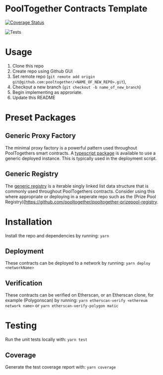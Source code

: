 # PoolTogether Contracts Template

[![Coverage Status](https://coveralls.io/repos/github/pooltogether/<NAME_OF_NEW_REPO>/badge.svg?branch=master)](https://coveralls.io/github/pooltogether/pooltogether-proxy-factory?branch=master)

![Tests](https://github.com/pooltogether/<NAME_OF_NEW_REPO>/actions/workflows/main.yml/badge.svg)

# Usage
1. Clone this repo 
1. Create repo using Github GUI
1. Set remote repo (`git remote add origin git@github.com:pooltogether/<NAME_OF_NEW_REPO>.git`),
1. Checkout a new branch (`git checkout -b name_of_new_branch`) 
1. Begin implementing as approriate.
1. Update this README


# Preset Packages
## Generic Proxy Factory
The minimal proxy factory is a powerful pattern used throughout PoolTogethers smart contracts. A [typescript package](https://www.npmjs.com/package/@pooltogether/pooltogether-proxy-factory-package) is available to use a generic deployed instance. This is typically used in the deployment script. 


## Generic Registry
The [generic registry](https://www.npmjs.com/package/@pooltogether/pooltogether-generic-registry) is a iterable singly linked list data structure that is commonly used throughout PoolTogethers contracts. Consider using this where appropriate or deploying in a seperate repo such as the (Prize Pool Registry)[https://github.com/pooltogether/pooltogether-prizepool-registry.



# Installation
Install the repo and dependencies by running:
`yarn`

## Deployment
These contracts can be deployed to a network by running:
`yarn deploy <networkName>`

## Verification
These contracts can be verified on Etherscan, or an Etherscan clone, for example (Polygonscan) by running:
`yarn etherscan-verify <ethereum network name>` or `yarn etherscan-verify-polygon matic`


# Testing
Run the unit tests locally with:
`yarn test`

## Coverage
Generate the test coverage report with:
`yarn coverage`